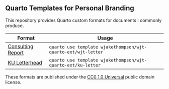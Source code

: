 ## Quarto Templates for Personal Branding

This repository provides Quarto custom formats for documents I commonly produce.

| Format                                                                                    | Usage                                                         |
|-------------------------------------------------------------------------------------------|---------------------------------------------------------------|
| [Consulting Report](https://github.com/wjakethompson/wjt-quarto-ext/tree/main/wjt-letter) | `quarto use template wjakethompson/wjt-quarto-ext/wjt-letter` |
| [KU Letterhead](https://github.com/wjakethompson/wjt-quarto-ext/tree/main/ku-letter)      | `quarto use template wjakethompson/wjt-quarto-ext/ku-letter`  |

These formats are published under the [CC0 1.0 Universal](https://creativecommons.org/publicdomain/zero/1.0/) public domain license.
